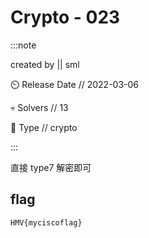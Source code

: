 # Crypto - 023

:::note

created by || sml

⏲️ Release Date // 2022-03-06

💀 Solvers // 13

🧩 Type // crypto

:::

直接 type7 解密即可

## flag

```plaintext
HMV{myciscoflag}
```
